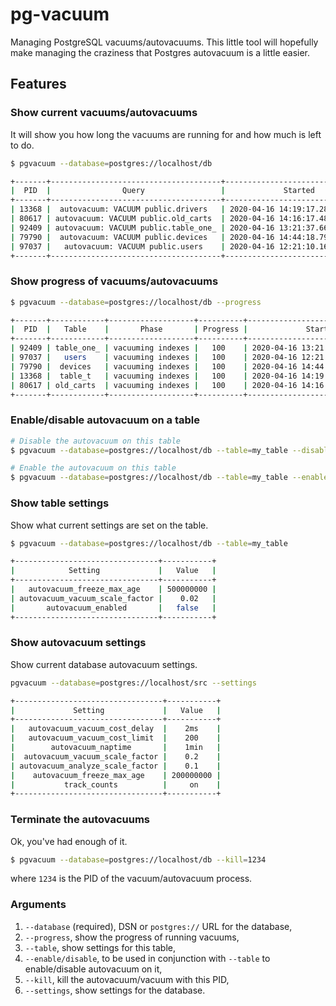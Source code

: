# pg-vacuum
Managing PostgreSQL vacuums/autovacuums. This little tool will hopefully make managing the craziness that Postgres autovacuum is a little easier.

## Features

### Show current vacuums/autovacuums
It will show you how long the vacuums are running for and how much is left to do.

```bash
$ pgvacuum --database=postgres://localhost/db

+-------+--------------------------------------+----------------------------------+----------------+
|  PID  |                Query                 |             Started              |    Duration    |
+-------+--------------------------------------+----------------------------------+----------------+
| 13368 |  autovacuum: VACUUM public.drivers   | 2020-04-16 14:19:17.289047+00:00 | 0:53:24.403651 |
| 80617 | autovacuum: VACUUM public.old_carts  | 2020-04-16 14:16:17.484278+00:00 | 0:56:24.208420 |
| 92409 | autovacuum: VACUUM public.table_one_ | 2020-04-16 13:21:37.663504+00:00 | 1:51:04.029194 |
| 79790 |  autovacuum: VACUUM public.devices   | 2020-04-16 14:44:18.791010+00:00 | 0:28:22.901688 |
| 97037 |   autovacuum: VACUUM public.users    | 2020-04-16 12:21:10.163915+00:00 | 2:51:31.528783 |
+-------+--------------------------------------+----------------------------------+----------------+
```


### Show progress of vacuums/autovacuums

```bash
$ pgvacuum --database=postgres://localhost/db --progress

+-------+------------+-------------------+----------+----------------------------------+----------------+
|  PID  |   Table    |       Phase       | Progress |             Started              |    Duration    |
+-------+------------+-------------------+----------+----------------------------------+----------------+
| 92409 | table_one_ | vacuuming indexes |   100    | 2020-04-16 13:21:37.663504+00:00 | 1:54:48.656212 |
| 97037 |   users    | vacuuming indexes |   100    | 2020-04-16 12:21:10.163915+00:00 | 2:55:16.155801 |
| 79790 |  devices   | vacuuming indexes |   100    | 2020-04-16 14:44:18.791010+00:00 | 0:32:07.528706 |
| 13368 |  table_t   | vacuuming indexes |   100    | 2020-04-16 14:19:17.289047+00:00 | 0:57:09.030669 |
| 80617 | old_carts  | vacuuming indexes |   100    | 2020-04-16 14:16:17.484278+00:00 | 1:00:08.835438 |
+-------+------------+-------------------+----------+----------------------------------+----------------+
```

### Enable/disable autovacuum on a table

```bash
# Disable the autovacuum on this table
$ pgvacuum --database=postgres://localhost/db --table=my_table --disable

# Enable the autovacuum on this table
$ pgvacuum --database=postgres://localhost/db --table=my_table --enable
```

### Show table settings

Show what current settings are set on the table.

```bash
$ pgvacuum --database=postgres://localhost/db --table=my_table

+--------------------------------+-----------+
|            Setting             |   Value   |
+--------------------------------+-----------+
|   autovacuum_freeze_max_age    | 500000000 |
| autovacuum_vacuum_scale_factor |    0.02   |
|       autovacuum_enabled       |   false   |
+--------------------------------+-----------+
```

### Show autovacuum settings

Show current database autovacuum settings.

```bash
pgvacuum --database=postgres://localhost/src --settings

+---------------------------------+-----------+
|             Setting             |   Value   |
+---------------------------------+-----------+
|   autovacuum_vacuum_cost_delay  |    2ms    |
|   autovacuum_vacuum_cost_limit  |    200    |
|        autovacuum_naptime       |    1min   |
|  autovacuum_vacuum_scale_factor |    0.2    |
| autovacuum_analyze_scale_factor |    0.1    |
|    autovacuum_freeze_max_age    | 200000000 |
|           track_counts          |     on    |
+---------------------------------+-----------+
```


### Terminate the autovacuums

Ok, you've had enough of it.

```bash
$ pgvacuum --database=postgres://localhost/db --kill=1234
```

where `1234` is the PID of the vacuum/autovacuum process.


### Arguments
1. `--database` (required), DSN or `postgres://` URL for the database,
2. `--progress`, show the progress of running vacuums,
3. `--table`, show settings for this table,
4. `--enable/disable`, to be used in conjunction with `--table` to enable/disable autovacuum on it,
5. `--kill`, kill the autovacuum/vacuum with this PID,
6. `--settings`, show settings for the database.

